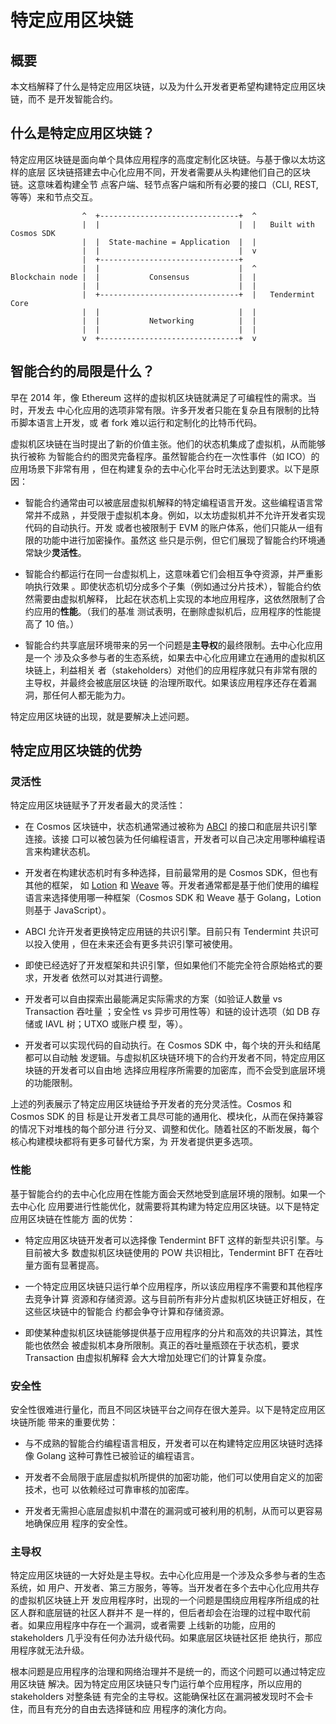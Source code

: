 # 特定应用区块链

## 概要

本文档解释了什么是特定应用区块链，以及为什么开发者更希望构建特定应用区块链，而不
是开发智能合约。

## 什么是特定应用区块链？

特定应用区块链是面向单个具体应用程序的高度定制化区块链。与基于像以太坊这样的底层
区块链搭建去中心化应用不同，开发者需要从头构建他们自己的区块链。这意味着构建全节
点客户端、轻节点客户端和所有必要的接口（CLI, REST, 等等）来和节点交互。

```
                ^  +-------------------------------+  ^
                |  |                               |  |   Built with Cosmos SDK
                |  |  State-machine = Application  |  |
                |  |                               |  v
                |  +-------------------------------+
                |  |                               |  ^
Blockchain node |  |           Consensus           |  |
                |  |                               |  |
                |  +-------------------------------+  |   Tendermint Core
                |  |                               |  |
                |  |           Networking          |  |
                |  |                               |  |
                v  +-------------------------------+  v
```

## 智能合约的局限是什么？

早在 2014 年，像 Ethereum 这样的虚拟机区块链就满足了可编程性的需求。当时，开发去
中心化应用的选项非常有限。许多开发者只能在复杂且有限制的比特币脚本语言上开发，或
者 fork 难以运行和定制化的比特币代码。

虚拟机区块链在当时提出了新的价值主张。他们的状态机集成了虚拟机，从而能够执行被称
为智能合约的图灵完备程序。虽然智能合约在一次性事件（如 ICO）的应用场景下非常有用
，但在构建复杂的去中心化平台时无法达到要求。以下是原因：

- 智能合约通常由可以被底层虚拟机解释的特定编程语言开发。这些编程语言常常并不成熟
  ，并受限于虚拟机本身。例如，以太坊虚拟机并不允许开发者实现代码的自动执行。开发
  或者也被限制于 EVM 的账户体系，他们只能从一组有限的功能中进行加密操作。虽然这
  些只是示例，但它们展现了智能合约环境通常缺少**灵活性**。

- 智能合约都运行在同一台虚拟机上，这意味着它们会相互争夺资源，并严重影响执行效果
  。即使状态机切分成多个子集（例如通过分片技术），智能合约依然需要由虚拟机解释，
  比起在状态机上实现的本地应用程序，这依然限制了合约应用的**性能**。（我们的基准
  测试表明，在删除虚拟机后，应用程序的性能提高了 10 倍。）

- 智能合约共享底层环境带来的另一个问题是**主导权**的最终限制。去中心化应用是一个
  涉及众多参与者的生态系统，如果去中心化应用建立在通用的虚拟机区块链上，利益相关
  者（stakeholders）对他们的应用程序就只有非常有限的主导权，并最终会被底层区块链
  的治理所取代。如果该应用程序还存在着漏洞，那任何人都无能为力。

特定应用区块链的出现，就是要解决上述问题。

## 特定应用区块链的优势

### 灵活性

特定应用区块链赋予了开发者最大的灵活性：

- 在 Cosmos 区块链中，状态机通常通过被称为
  [ABCI](https://tendermint.com/docs/spec/abci/) 的接口和底层共识引擎连接。该接
  口可以被包装为任何编程语言，开发者可以自己决定用哪种编程语言来构建状态机。

- 开发者在构建状态机时有多种选择，目前最常用的是 Cosmos SDK，但也有其他的框架，
  如 [Lotion](https://github.com/nomic-io/lotion) 和
  [Weave](https://github.com/iov-one/weave) 等。开发者通常都是基于他们使用的编程
  语言来选择使用哪一种框架（Cosmos SDK 和 Weave 基于 Golang，Lotion 则基于
  JavaScript）。

- ABCI 允许开发者更换特定应用链的共识引擎。目前只有 Tendermint 共识可以投入使用
  ，但在未来还会有更多共识引擎可被使用。

- 即使已经选好了开发框架和共识引擎，但如果他们不能完全符合原始格式的要求，开发者
  依然可以对其进行调整。

- 开发者可以自由探索出最能满足实际需求的方案（如验证人数量 vs Transaction 吞吐量
  ；安全性 vs 异步可用性等）和链的设计选项（如 DB 存储或 IAVL 树；UTXO 或账户模
  型，等）。

- 开发者可以实现代码的自动执行。在 Cosmos SDK 中，每个块的开头和结尾都可以自动触
  发逻辑。与虚拟机区块链环境下的合约开发者不同，特定应用区块链的开发者可以自由地
  选择应用程序所需要的加密库，而不会受到底层环境的功能限制。

上述的列表展示了特定应用区块链给予开发者的充分灵活性。Cosmos 和 Cosmos SDK 的目
标是让开发者工具尽可能的通用化、模块化，从而在保持兼容的情况下对堆栈的每个部分进
行分叉、调整和优化。随着社区的不断发展，每个核心构建模块都将有更多可替代方案，为
开发者提供更多选项。

### 性能

基于智能合约的去中心化应用在性能方面会天然地受到底层环境的限制。如果一个去中心化
应用要进行性能优化，就需要将其构建为特定应用区块链。以下是特定应用区块链在性能方
面的优势：

- 特定应用区块链开发者可以选择像 Tendermint BFT 这样的新型共识引擎。与目前被大多
  数虚拟机区块链使用的 POW 共识相比，Tendermint BFT 在吞吐量方面有显著提高。

- 一个特定应用区块链只运行单个应用程序，所以该应用程序不需要和其他程序去竞争计算
  资源和存储资源。这与目前所有非分片虚拟机区块链正好相反，在这些区块链中的智能合
  约都会争夺计算和存储资源。

- 即使某种虚拟机区块链能够提供基于应用程序的分片和高效的共识算法，其性能也依然会
  被虚拟机本身所限制。真正的吞吐量瓶颈在于状态机，要求 Transaction 由虚拟机解释
  会大大增加处理它们的计算复杂度。

### 安全性

安全性很难进行量化，而且不同区块链平台之间存在很大差异。以下是特定应用区块链所能
带来的重要优势：

- 与不成熟的智能合约编程语言相反，开发者可以在构建特定应用区块链时选择像 Golang
  这种可靠性已被验证的编程语言。

- 开发者不会局限于底层虚拟机所提供的加密功能，他们可以使用自定义的加密技术，也可
  以依赖经过可靠审核的加密库。

- 开发者无需担心底层虚拟机中潜在的漏洞或可被利用的机制，从而可以更容易地确保应用
  程序的安全性。

### 主导权

特定应用区块链的一大好处是主导权。去中心化应用是一个涉及众多参与者的生态系统，如
用户、开发者、第三方服务，等等。当开发者在多个去中心化应用共存的虚拟机区块链上开
发应用程序时，出现的一个问题是围绕应用程序所组成的社区人群和底层链的社区人群并不
是一样的，但后者却会在治理的过程中取代前者。如果应用程序中存在一个漏洞，或者需要
上线新的功能，应用的 stakeholders 几乎没有任何办法升级代码。如果底层区块链社区拒
绝执行，那应用程序就无法升级。

根本问题是应用程序的治理和网络治理并不是统一的，而这个问题可以通过特定应用区块链
解决。因为特定应用区块链只专门运行单个应用程序，所以应用的 stakeholders 对整条链
有完全的主导权。这能确保社区在漏洞被发现时不会卡住，而且有充分的自由去选择链和应
用程序的演化方向。
